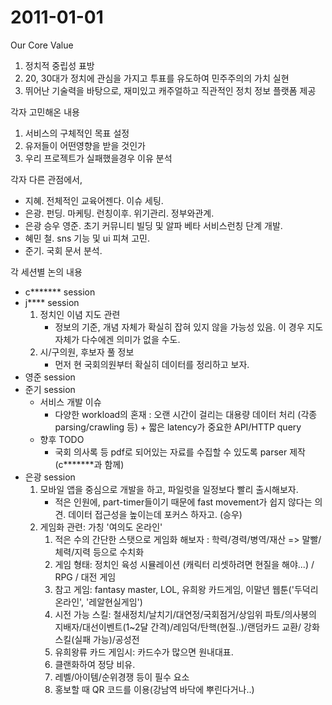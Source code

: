 # 2011-01-01

Our Core Value

1. 정치적 중립성 표방
1. 20, 30대가 정치에 관심을 가지고 투표를 유도하여 민주주의의 가치 실현
1. 뛰어난 기술력을 바탕으로, 재미있고 캐주얼하고 직관적인 정치 정보 플랫폼 제공

각자 고민해온 내용

1. 서비스의 구체적인 목표 설정
2. 유저들이 어떤영향을 받을 것인가
3. 우리 프로젝트가 실패했을경우 이유 분석

각자 다른 관점에서,

- 지혜. 전체적인 교육어젠다. 이슈 세팅.
- 은광. 펀딩. 마케팅. 런칭이후. 위기관리. 정부와관계.
- 은광 승우 영준. 초기 커뮤니티 빌딩 및 알파 베타 서비스런칭 단계 개발.
- 혜민 철. sns 기능 및 ui 피쳐 고민.
- 준기. 국회 문서 분석.

각 세션별 논의 내용

- c******* session
- j**** session
    1. 정치인 이념 지도 관련
        - 정보의 기준, 개념 자체가 확실히 잡혀 있지 않을 가능성 있음. 이 경우 지도 자체가 다수에겐 의미가 없을 수도.
    2. 시/구의원, 후보자 풀 정보
        - 먼저 현 국회의원부터 확실히 데이터를 정리하고 보자.
- 영준 session
- 준기 session
    - 서비스 개발 이슈
        - 다양한 workload의 혼재 : 오랜 시간이 걸리는 대용량 데이터 처리 (각종 parsing/crawling 등) + 짧은 latency가 중요한 API/HTTP query
    - 향후 TODO
        - 국회 의사록 등 pdf로 되어있는 자료를 수집할 수 있도록 parser 제작 (c*******과 함께)
- 은광 session
    1. 모바일 앱을 중심으로 개발을 하고, 파일럿을 일정보다 빨리 출시해보자.
        - 적은 인원에, part-timer들이기 때문에 fast movement가 쉽지 않다는 의견. 데이터 접근성을 높이는데 포커스 하자고. (승우)
    2. 게임화 관련: 가칭 '여의도 온라인'
        1. 적은 수의 간단한 스탯으로 게임화 해보자 : 학력/경력/병역/재산 => 말빨/체력/지력 등으로 수치화
        2. 게임 형태: 정치인 육성 시뮬레이션 (캐릭터 리셋하려면 현질을 해야...) / RPG / 대전 게임
        3. 참고 게임: fantasy master, LOL, 유희왕 카드게임, 이말년 웹툰('두덕리 온라인', '레알현실게임')
        4. 시전 가능 스킬: 철새정치/날치기/대연정/국회점거/상임위 파토/의사봉의 지배자/대선이벤트(1~2달 간격)/레임덕/탄핵(현질..)/랜덤카드 교환/ 강화스킬(실패 가능)/공성전
        5. 유희왕류 카드 게임시: 카드수가 많으면 원내대표.
        6. 클랜화하여 정당 비유.
        7. 레벨/아이템/순위경쟁 등이 필수 요소
        8. 홍보할 때 QR 코드를 이용(강남역 바닥에 뿌린다거나..)
